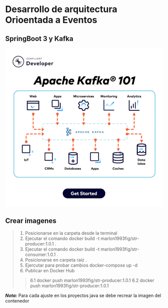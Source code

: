 # Desarrollo de arquitectura Orioentada a Eventos
## SpringBoot 3 y Kafka

![Alt text](1711386064706.gif)

## Crear imagenes
> 1. Posicionarse en la carpeta desde la terminal
> 2. Ejecutar el comando docker build -t marlon1993fig/str-producer:1.0.1 .
> 3. Ejecutar el comando docker build -t marlon1993fig/str-consumer:1.0.1 .
> 4. Posicionarse en carpeta raiz .
> 5. Ejercutar para probar cambios docker-compose up -d
> 6. Publicar en Docker Hub
>> 6.1 docker push marlon1993fig/str-producer:1.0.1
>> 6.2 docker push marlon1993fig/str-producer:1.0.1

***Nota:*** Para cada ajuste en los proyectos java se debe recrear la imagen del contenedor
